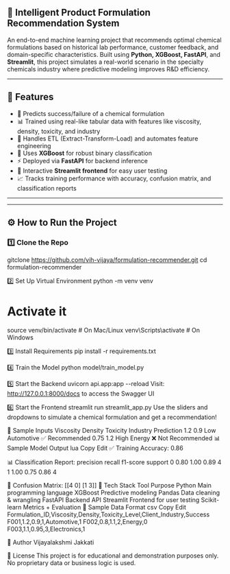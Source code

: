 ## 🧪 Intelligent Product Formulation Recommendation System

An end-to-end machine learning project that recommends optimal chemical formulations based on historical lab performance, customer feedback, and domain-specific characteristics. Built using **Python, XGBoost, FastAPI**, and **Streamlit**, this project simulates a real-world scenario in the specialty chemicals industry where predictive modeling improves R&D efficiency.

---

## 🚀 Features

- 🧠 Predicts success/failure of a chemical formulation
- 📊 Trained using real-like tabular data with features like viscosity, density, toxicity, and industry
- 🔁 Handles ETL (Extract-Transform-Load) and automates feature engineering
- 🧪 Uses **XGBoost** for robust binary classification
- ⚡ Deployed via **FastAPI** for backend inference
- 💬 Interactive **Streamlit frontend** for easy user testing
- 📈 Tracks training performance with accuracy, confusion matrix, and classification reports

---

---

## ⚙️ How to Run the Project

### 1️⃣ Clone the Repo
gitclone https://github.com/vih-vijaya/formulation-recommender.git
cd formulation-recommender

2️⃣ Set Up Virtual Environment
python -m venv venv
# Activate it
source venv/bin/activate      # On Mac/Linux
venv\Scripts\activate         # On Windows

3️⃣ Install Requirements
pip install -r requirements.txt

4️⃣ Train the Model
python model/train_model.py

5️⃣ Start the Backend
uvicorn api.app:app --reload
Visit: http://127.0.0.1:8000/docs to access the Swagger UI

6️⃣ Start the Frontend
streamlit run streamlit_app.py
Use the sliders and dropdowns to simulate a chemical formulation and get a recommendation!

🧪 Sample Inputs
Viscosity	Density	Toxicity	Industry	Prediction
1.2	0.9	Low	Automotive	✅ Recommended
0.75	1.2	High	Energy	❌ Not Recommended
📊 Sample Model Output
lua
Copy
Edit
✅ Training Accuracy: 0.86

📊 Classification Report:
              precision    recall  f1-score   support
         0       0.80      1.00      0.89         4
         1       1.00      0.75      0.86         4

🔁 Confusion Matrix:
[[4 0]
 [1 3]]
🧠 Tech Stack
Tool	Purpose
Python	Main programming language
XGBoost	Predictive modeling
Pandas	Data cleaning & wrangling
FastAPI	Backend API
Streamlit	Frontend for user testing
Scikit-learn	Metrics + Evaluation
📁 Sample Data Format
csv
Copy
Edit
Formulation_ID,Viscosity,Density,Toxicity_Level,Client_Industry,Success
F001,1.2,0.9,1,Automotive,1
F002,0.8,1.1,2,Energy,0
F003,1.1,0.95,3,Electronics,1

👤 Author
Vijayalakshmi Jakkati

📄 License
This project is for educational and demonstration purposes only. No proprietary data or business logic is used.





